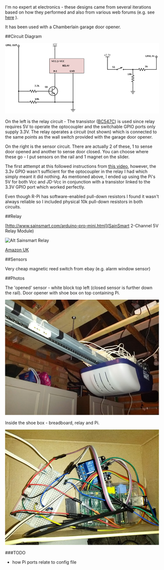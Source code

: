 I'm no expert at electronics - these designs came from several iterations based on how they performed and also from various web forums (e.g. see [here](http://www.raspberrypi.org/phpBB3/viewtopic.php?t=19222) ).

It has been used with a Chamberlain garage door opener.

##Circuit Diagram

![Alt circuit diagram](Pi-Garage-Door.png)

On the left is the relay circuit - The transistor ([BC547C](http://www.maplin.co.uk/p/bc547c-low-power-npn-transistor-to92-case-qq14q)) is used since relay requires 5V to operate the optocoupler and the switchable GPIO ports only supply 3.3V.
The relay operates a circuit (not shown) which is connected to the same points as the wall switch provided with the garage door opener.

On the right is the sensor circuit.  There are actually 2 of these, 1 to sense door opened and another to sense door closed.  You can choose where these go - I put sensors on the rail and 1 magnet on the slider.

The first atttempt at this followed instructions from [this video](http://www.youtube.com/watch?v=b6ZagKRnRdM), however, the 3.3v GPIO wasn't sufficient for the optocoupler in the relay I had which simply meant it did nothing. As mentioned above, I ended up using the Pi's 5V for both Vcc and JD-Vcc in conjunction with a transistor linked to the 3.3V GPIO port which worked perfectly.

Even though R-Pi has software-enabled pull-down resistors I found it wasn't always reliable so I included physical 10k pull-down resistors in both circuits.

##Relay

[http://www.sainsmart.com/arduino-pro-mini.html](SainSmart 2-Channel 5V Relay Module)

![Alt Sainsmart Relay](http://www.sainsmart.com/media/catalog/product/cache/1/image/500x500/9df78eab33525d08d6e5fb8d27136e95/i/m/img_6249.jpg)

[Amazon UK](http://www.amazon.co.uk/gp/product/B005WR753Q)

##Sensors

Very cheap magnetic reed switch from ebay (e.g. alarm window sensor)

##Photos

The 'opened' sensor - white block top left (closed sensor is further down the rail).  Door opener with shoe box on top containing Pi.

![Alt sensor and opener](sensor_and_opener.jpg)

Inside the shoe box - breadboard, relay and Pi.

![Alt wiring and pi](wiring_and_pi.jpg)

###TODO
* how Pi ports relate to config file
